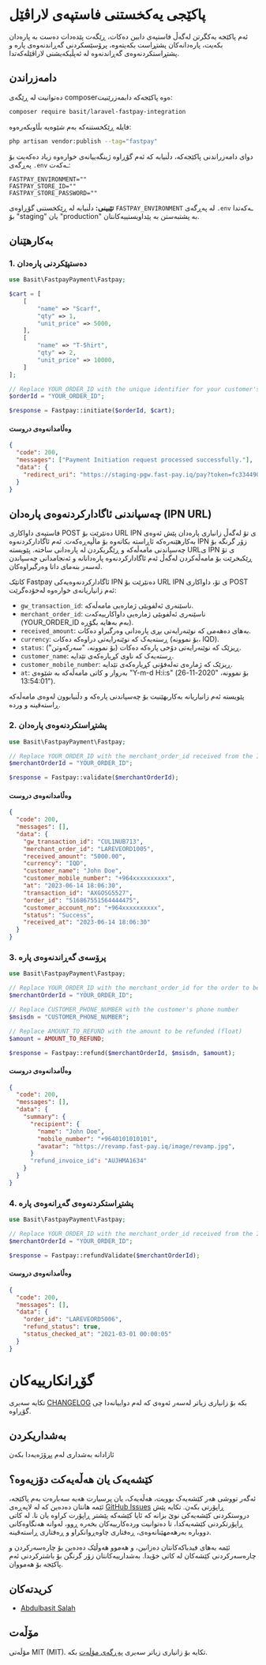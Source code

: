 # پاکێجی یەکخستنی فاستپەی لاراڤێل

ئەم پاکێجە یەکگرتن لەگەڵ فاستپەی دابین دەکات، ڕێگەت پێدەدات دەست بە پارەدان بکەیت، پارەدانەکان پشتڕاست بکەیتەوە، پرۆسێسکردنی گەڕاندنەوەی پارە و پشتڕاستکردنەوەی گەڕاندنەوە
لە ئەپڵیکەیشنی لاراڤێلەکەتدا.

## دامەزراندن

دەتوانیت لە ڕێگەی composerەوە پاکێجەکە دابمەزرێنیت:

```bash
composer require basit/laravel-fastpay-integration
```

فایلە ڕێکخستنەکە بەم شێوەیە بڵاوبکەرەوە:

```bash
php artisan vendor:publish --tag="fastpay"
```

دوای دامەزراندنی پاکێجەکە، دڵنیابە کە ئەم گۆڕاوە ژینگەییانەی خوارەوە زیاد دەکەیت بۆ پەڕگەی `.env` ـەکەت:

```env
FASTPAY_ENVIRONMENT=""
FASTPAY_STORE_ID=""
FASTPAY_STORE_PASSWORD=""
```

**تێبینی:** دڵنیابە لە ڕێکخستنی گۆڕاوەی `FASTPAY_ENVIRONMENT` لە پەڕگەی `.env` ـەکەتدا بۆ "staging" یان "production" بە پشتبەستن بە پێداویستییەکانتان.

## بەکارهێنان

### 1. دەستپێکردنی پارەدان

```php
use Basit\FastpayPayment\Fastpay;

$cart = [
    [
        "name" => "Scarf",
        "qty" => 1,
        "unit_price" => 5000,
    ],
    [
        "name" => "T-Shirt",
        "qty" => 2,
        "unit_price" => 10000,
    ]
];

// Replace YOUR_ORDER_ID with the unique identifier for your customer's order
$orderId = "YOUR_ORDER_ID";

$response = Fastpay::initiate($orderId, $cart);
```

#### وەڵامدانەوەی دروست

```json
{
  "code": 200,
  "messages": ["Payment Initiation request processed successfully."],
  "data": {
    "redirect_uri": "https://staging-pgw.fast-pay.iq/pay?token=fc334490-348d-4040-87d9-dc33ae5xxxxx"
  }
}
```

## چەسپاندنی ئاگادارکردنەوەی پارەدان (IPN URL)

فاستپەی داواکاری POST دەنێرێت بۆ URL IPN ی تۆ لەگەڵ زانیاری پارەدان پێش ئەوەی بەکارهێنەرەکە ئاڕاستە بکاتەوە بۆ ماڵپەڕەکەت.
ئەم ئاگادارکردنەوە IPN زۆر گرنگە بۆ چەسپاندنی مامەڵەکە و ڕێگریکردن لە پارەدانی ساختە.
پێویستە URLی IPN ی تۆ ڕێکبخرێت بۆ مامەڵەکردن لەگەڵ ئەم ئاگادارکردنەوە پارەدانانە و ئەنجامدانی چەسپاندن لەسەر بنەمای داتا وەرگیراوەکان.

کاتێک Fastpay ئاگادارکردنەوەیەکی IPN دەنێرێت بۆ URL IPN ی تۆ، داواکاری POST ئەم زانیاریانەی خوارەوە لەخۆدەگرێت:

- `gw_transaction_id`: ناسێنەری ئەلفوبێی ژمارەیی مامەڵەکە.
- `merchant_order_id`: ناسێنەری ئەلفوبێی ژمارەیی داواکارییەکەت (YOUR_ORDER_ID بەم بەهایە بگۆڕە).
- `received_amount`: بەهای دەهەمی کە نوێنەرایەتی بڕی پارەدانی وەرگیراو دەکات.
- `currency`: ڕستەیەک کە نوێنەرایەتی دراوەکە دەکات (بۆ نموونە، IQD).
- `status`: ڕیزێک کە نوێنەرایەتی دۆخی پارەکە دەکات (بۆ نموونە، "سەرکەوتن").
- `customer_name`: ڕستەیەک کە ناوی کڕیارەکەی تێدایە.
- `customer_mobile_number`: ڕیزێک کە ژمارەی تەلەفۆنی کڕیارەکەی تێدایە.
- `at`: بەروار و کاتی مامەڵەکە بە شێوەی "Y-m-d H:i:s" (بۆ نموونە، "2020-11-26 13:54:01").

پێویستە ئەم زانیاریانە بەکاربهێنیت بۆ چەسپاندنی پارەکە و دڵنیابوون لەوەی مامەڵەکە ڕاستەقینە و وردە.

### 2. پشتڕاستکردنەوەی پارەدان

```php
use Basit\FastpayPayment\Fastpay;

// Replace YOUR_ORDER_ID with the merchant_order_id received from the IPN callback
$merchantOrderId = "YOUR_ORDER_ID";

$response = Fastpay::validate($merchantOrderId);
```

#### وەڵامدانەوەی دروست

```json
{
  "code": 200,
  "messages": [],
  "data": {
    "gw_transaction_id": "CUL1NUB713",
    "merchant_order_id": "LAREVEORD1005",
    "received_amount": "5000.00",
    "currency": "IQD",
    "customer_name": "John Doe",
    "customer_mobile_number": "+964xxxxxxxxxx",
    "at": "2023-06-14 18:06:30",
    "transaction_id": "AXGOSG5527",
    "order_id": "516867551564444475",
    "customer_account_no": "+964xxxxxxxxxx",
    "status": "Success",
    "received_at": "2023-06-14 18:06:30"
  }
}
```

### 3. پرۆسەی گەڕاندنەوەی پارە

```php
use Basit\FastpayPayment\Fastpay;

// Replace YOUR_ORDER_ID with the merchant_order_id for the order to be refunded
$merchantOrderId = "YOUR_ORDER_ID";

// Replace CUSTOMER_PHONE_NUMBER with the customer's phone number
$msisdn = "CUSTOMER_PHONE_NUMBER";

// Replace AMOUNT_TO_REFUND with the amount to be refunded (float)
$amount = AMOUNT_TO_REFUND;

$response = Fastpay::refund($merchantOrderId, $msisdn, $amount);
```

#### وەڵامدانەوەی دروست

```json
{
  "code": 200,
  "messages": [],
  "data": {
    "summary": {
      "recipient": {
        "name": "John Doe",
        "mobile_number": "+9640101010101",
        "avatar": "https://revamp.fast-pay.iq/image/revamp.jpg",
      }
      "refund_invoice_id": "AUJHMA1634"
    }
  }
}
```

### 4. پشتڕاستکردنەوەی گەڕانەوەی پارە

```php
use Basit\FastpayPayment\Fastpay;

// Replace YOUR_ORDER_ID with the merchant_order_id received from the IPN callback
$merchantOrderId = "YOUR_ORDER_ID";

$response = Fastpay::refundValidate($merchantOrderId);
```

#### وەڵامدانەوەی دروست

```json
{
  "code": 200,
  "messages": [],
  "data": {
    "order_id": "LAREVEORD5006",
    "refund_status": true,
    "status_checked_at": "2021-03-01 00:00:05"
  }
}
```

# گۆڕانکارییەکان

تکایە سەیری [CHANGELOG](CHANGELOG.md) بکە بۆ زانیاری زیاتر لەسەر ئەوەی کە لەم دواییانەدا چی گۆڕاوە.

## بەشداریکردن

ئازادانە بەشداری لەم پڕۆژەیەدا بکەن

## کێشەیەک یان هەڵەیەکت دۆزیەوە؟

ئەگەر تووشی هەر کێشەیەک بوویت، هەڵەیەک، یان پرسیارت هەیە سەبارەت بەم پاکێجە، ئێمە هانتان دەدەین کە لە لاپەڕەی [GitHub Issues](https://github.com/abdulbasit-dev/laravel-fastpay-integration/issues) ڕاپۆرتی بکەن. تکایە پێش دروستکردنی کێشەیەکی نوێ بزانە کە ئایا کێشەکە پێشتر ڕاپۆرت کراوە یان نا. لە کاتی ڕاپۆرتکردنی کێشەیەکدا، تا دەتوانیت وردەکارییەکان بخەرە ڕوو، لەوانە هەنگاوەکانی دووبارە بەرهەمهێنانەوەی، ڕەفتاری چاوەڕوانکراو و ڕەفتاری ڕاستەقینە.

ئێمە بەهای فیدباکەکانتان دەزانین، و هەموو هەوڵێک دەدەین بۆ چارەسەرکردن و چارەسەرکردنی کێشەکان لە کاتی خۆیدا. بەشدارییەکانتان زۆر گرنگن بۆ باشترکردنی ئەم پاکێجە بۆ هەمووان.

## کریدتەکان

- [Abdulbasit Salah](https://github.com/abdulbasit-dev)

## مۆڵەت

مۆڵەتی MIT (MIT). تکایە بۆ زانیاری زیاتر سەیری [پەڕگەی مۆڵەت](LICENSE.md) بکە.
